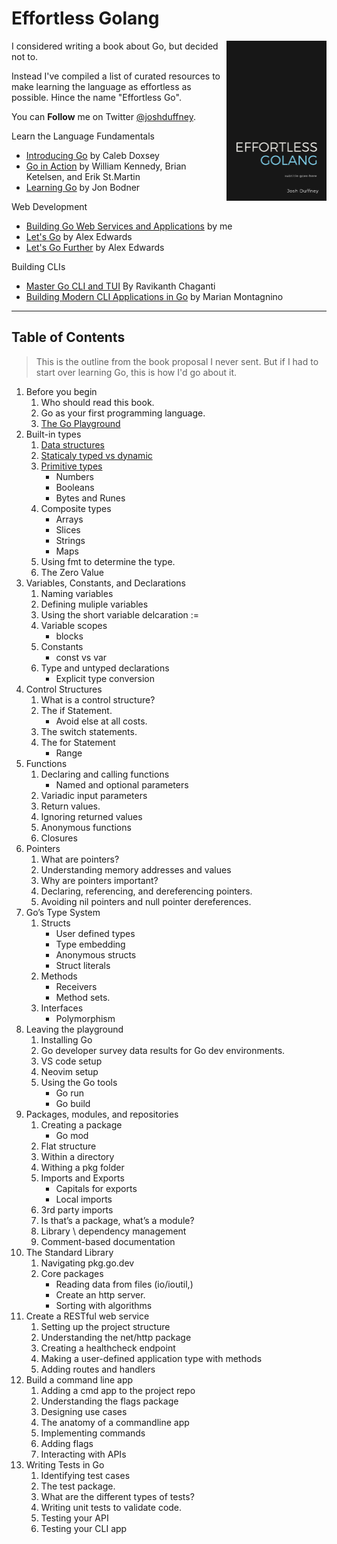 # Effortless Golang

<a href=""><img src="./effortless-golang-cover.png" alt="Effortless Golang" height="256px" align="right"></a>

I considered writing a book about Go, but decided not to. 

Instead I've compiled a list of curated resources to make learning the language as effortless as possible. Hince the name "Effortless Go".

You can **Follow** me on Twitter [@joshduffney](https://twitter.com/joshduffney).

Learn the Language Fundamentals
- [Introducing Go](https://www.oreilly.com/library/view/introducing-go/9781491941997/) by Caleb Doxsey
- [Go in Action](https://www.manning.com/books/go-in-action-second-edition) by William Kennedy, Brian Ketelsen, and Erik St.Martin
- [Learning Go](https://www.oreilly.com/library/view/learning-go/9781492077206/) by Jon Bodner

Web Development
- [Building Go Web Services and Applications](https://app.pluralsight.com/library/courses/go-building-web-services-applications) by me
- [Let's Go](https://lets-go.alexedwards.net/) by Alex Edwards
- [Let's Go Further](https://lets-go-further.alexedwards.net/) by Alex Edwards 

Building CLIs
- [Master Go CLI and TUI](https://leanpub.com/go-cli-tui) By Ravikanth Chaganti
- [Building Modern CLI Applications in Go](https://www.packtpub.com/product/building-modern-cli-applications-in-go) by Marian Montagnino

---

## Table of Contents

> This is the outline from the book proposal I never sent. But if I had to start over learning Go, this is how I'd go about it.

1. Before you begin
    1. Who should read this book.
    2. Go as your first programming language.
    3. [The Go Playground](https://play.golang.com/)
2. Built-in types
    1. [Data structures](https://www.geeksforgeeks.org/data-structures/)
    2. [Staticaly typed vs dynamic](https://stackoverflow.com/questions/1517582/what-is-the-difference-between-statically-typed-and-dynamically-typed-languages)
    3. [Primitive types](https://medium.com/golang-jedi-knight/primitive-data-types-in-golang-35a291df3bbe)
        - Numbers
        - Booleans
        - Bytes and Runes
    4. Composite types
        - Arrays
        - Slices
        - Strings
        - Maps
    5. Using fmt to determine the type.
    6. The Zero Value
3. Variables, Constants, and Declarations
    1. Naming variables
    2. Defining muliple variables
    3. Using the short variable delcaration :=
    4. Variable scopes
        - blocks
    5. Constants
        - const vs var
    6. Type and untyped declarations
        - Explicit type conversion
4. Control Structures
    1. What is a control structure?
    2. The if Statement.
        - Avoid else at all costs.
    3. The switch statements.
    4. The for Statement
        - Range
5. Functions
    1. Declaring and calling functions
        - Named and optional parameters
    2. Variadic input parameters
    3. Return values.
    4. Ignoring returned values
    5. Anonymous functions
    6. Closures
6. Pointers
    1. What are pointers?
    2. Understanding memory addresses and values
    3. Why are pointers important?
    4. Declaring, referencing, and dereferencing pointers.
    5. Avoiding nil pointers and null pointer dereferences. 
7. Go’s Type System
    1. Structs
        - User defined types
        - Type embedding
        - Anonymous structs
        - Struct literals
    2. Methods
        - Receivers
        - Method sets.
    3. Interfaces
        - Polymorphism
8. Leaving the playground
    1. Installing Go
    2. Go developer survey data results for Go dev environments.
    3. VS code setup
    4. Neovim setup
    5. Using the Go tools
        - Go run
        - Go build
9. Packages, modules, and repositories
    1. Creating a package
        - Go mod
    2. Flat structure
    3. Within a directory
    4. Withing a pkg folder
    5. Imports and Exports
        - Capitals for exports
        - Local imports
    6. 3rd party imports
    7. Is that’s a package, what’s a module?
    8. Library \ dependency management
    9. Comment-based documentation
10. The Standard Library
    1. Navigating pkg.go.dev
    2. Core packages
        - Reading data from files (io/ioutil,)
        - Create an http server.
        - Sorting with algorithms
11. Create a RESTful web service
    1. Setting up the project structure
    2. Understanding the net/http package
    3. Creating a healthcheck endpoint
    4. Making a user-defined application type with methods
    5. Adding routes and handlers
12. Build a command line app
    1. Adding a cmd app to the project repo
    2. Understanding the flags package
    3. Designing use cases
    4. The anatomy of a commandline app
    5. Implementing commands
    6. Adding flags
    7. Interacting with APIs
13. Writing Tests in Go
    1. Identifying test cases
    2. The test package.
    3. What are the different types of tests?
    4. Writing unit tests to validate code.
    5. Testing your API
    6. Testing your CLI app
